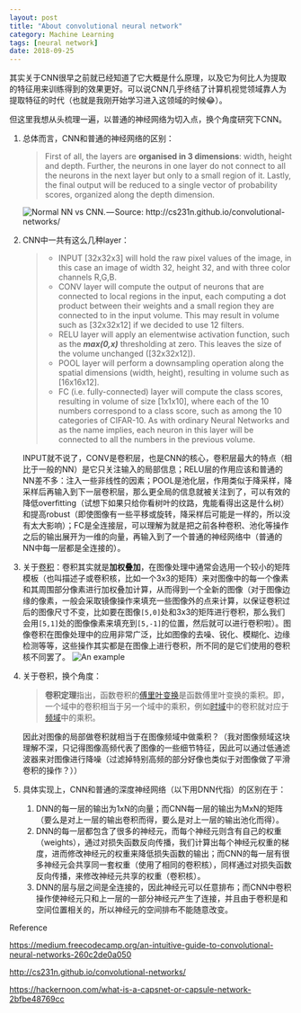 ```yaml
---
layout: post
title: "About convolutional neural network"
category: Machine Learning
tags: [neural network]
date: 2018-09-25
---
```


其实关于CNN很早之前就已经知道了它大概是什么原理，以及它为何比人为提取的特征用来训练得到的效果更好。可以说CNN几乎终结了计算机视觉领域靠人为提取特征的时代（也就是我刚开始学习进入这领域的时候😂）。

但这里我想从头梳理一遍，以普通的神经网络为切入点，换个角度研究下CNN。

1. 总体而言，CNN和普通的神经网络的区别：

   > First of all, the layers are **organised in 3 dimensions**: width, height and depth. Further, the neurons in one layer do not connect to all the neurons in the next layer but only to a small region of it. Lastly, the final output will be reduced to a single vector of probability scores, organized along the depth dimension.

   ![Normal NN vs CNN. — Source: <http://cs231n.github.io/convolutional-networks/>](https://cdn-images-1.medium.com/max/1600/1*U8huw63urvRLUwJe89VXpA.png)

2. CNN中一共有这么几种layer：

   > - INPUT [32x32x3] will hold the raw pixel values of the image, in this case an image of width 32, height 32, and with three color channels R,G,B.
   > - CONV layer will compute the output of neurons that are connected to local regions in the input, each computing a dot product between their weights and a small region they are connected to in the input volume. This may result in volume such as [32x32x12] if we decided to use 12 filters.
   > - RELU layer will apply an elementwise activation function, such as the ***max(0,x)*** thresholding at zero. This leaves the size of the volume unchanged ([32x32x12]).
   > - POOL layer will perform a downsampling operation along the spatial dimensions (width, height), resulting in volume such as [16x16x12].
   > - FC (i.e. fully-connected) layer will compute the class scores, resulting in volume of size [1x1x10], where each of the 10 numbers correspond to a class score, such as among the 10 categories of CIFAR-10. As with ordinary Neural Networks and as the name implies, each neuron in this layer will be connected to all the numbers in the previous volume.

   INPUT就不说了，CONV是卷积层，也是CNN的核心，卷积层最大的特点（相比于一般的NN）是它只关注输入的局部信息；RELU层的作用应该和普通的NN差不多：注入一些非线性的因素；POOL是池化层，作用类似于降采样，降采样后再输入到下一层卷积层，那么更全局的信息就被关注到了，可以有效的降低overfitting（试想下如果只给你看树叶的纹路，鬼能看得出这是什么树）和提高robust（即使图像有一些平移或旋转，降采样后可能是一样的，所以没有太大影响）；FC是全连接层，可以理解为就是把之前各种卷积、池化等操作之后的输出展开为一维的向量，再输入到了一个普通的神经网络中（普通的NN中每一层都是全连接的）。

3. 关于[卷积](https://zh.wikipedia.org/wiki/%E5%8D%B7%E7%A7%AF)：卷积其实就是**加权叠加**，在图像处理中通常会选用一个较小的矩阵模板（也叫描述子或卷积核，比如一个3x3的矩阵）来对图像中的每一个像素和其周围部分像素进行加权叠加计算，从而得到一个全新的图像（对于图像边缘的像素，一般会采取镜像操作来填充一些图像外的点来计算，以保证卷积过后的图像尺寸不变，比如要在图像`[5,0]`处和3x3的矩阵进行卷积，那么我们会用`[5,1]`处的图像像素来填充到`[5,-1]`的位置，然后就可以进行卷积啦）。图像卷积在图像处理中的应用非常广泛，比如图像的去噪、锐化、模糊化、边缘检测等等，这些操作其实都是在图像上进行卷积，所不同的是它们使用的卷积核不同罢了。
   ![An example](https://pic4.zhimg.com/v2-15fea61b768f7561648dbea164fcb75f_b.gif)
   <!--break-->

4. 关于卷积，换个角度：

   > **卷积定理**指出，函数卷积的[傅里叶变换](https://zh.wikipedia.org/wiki/%E5%82%85%E9%87%8C%E5%8F%B6%E5%8F%98%E6%8D%A2)是函数傅里叶变换的乘积。即，一个域中的卷积相当于另一个域中的乘积，例如[时域](https://zh.wikipedia.org/wiki/%E6%99%82%E5%9F%9F)中的卷积就对应于[频域](https://zh.wikipedia.org/wiki/%E9%A2%91%E5%9F%9F)中的乘积。

   因此对图像的局部做卷积就相当于在图像频域中做乘积？（我对图像频域这块理解不深，只记得图像高频代表了图像的一些细节特征，因此可以通过低通滤波器来对图像进行降噪（过滤掉特别高频的部分好像也类似于对图像做了平滑卷积的操作？））

5. 具体实现上，CNN和普通的深度神经网络（以下用DNN代指）的区别在于：

   1. DNN的每一层的输出为1xN的向量；而CNN每一层的输出为MxN的矩阵（要么是对上一层的输出卷积而得，要么是对上一层的输出池化而得）。
   2. DNN的每一层都包含了很多的神经元，而每个神经元则含有自己的权重（weights），通过对损失函数反向传播，我们计算出每个神经元权重的梯度，进而修改神经元的权重来降低损失函数的输出；而CNN的每一层有很多神经元会共享同一套权重（使用了相同的卷积核），同样通过对损失函数反向传播，来修改神经元共享的权重（卷积核）。
   3. DNN的层与层之间是全连接的，因此神经元可以任意排布；而CNN中卷积操作使神经元只和上一层的一部分神经元产生了连接，并且由于卷积是和空间位置相关的，所以神经元的空间排布不能随意改变。



Reference

https://medium.freecodecamp.org/an-intuitive-guide-to-convolutional-neural-networks-260c2de0a050

http://cs231n.github.io/convolutional-networks/

https://hackernoon.com/what-is-a-capsnet-or-capsule-network-2bfbe48769cc